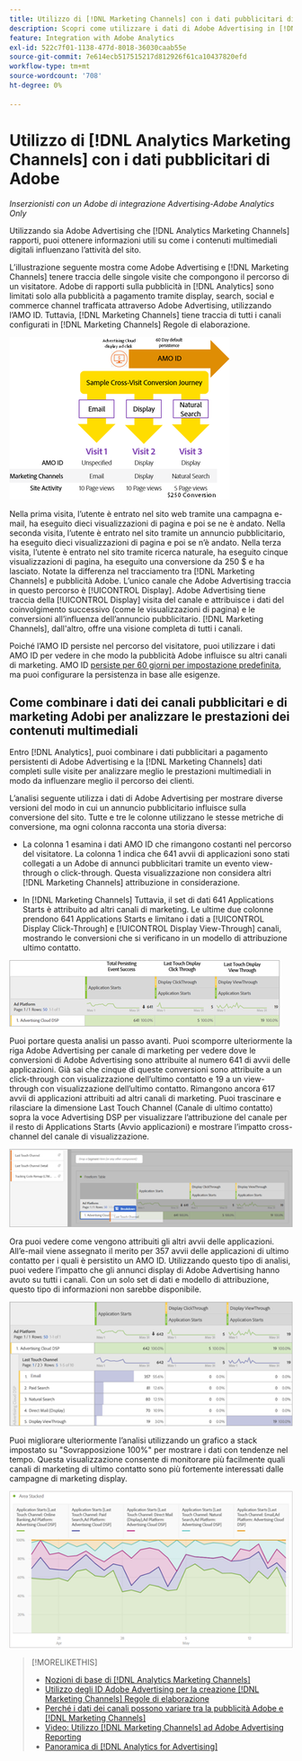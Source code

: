 ```yaml
---
title: Utilizzo di [!DNL Marketing Channels] con i dati pubblicitari di Adobe
description: Scopri come utilizzare i dati di Adobe Advertising in [!DNL Analytics Marketing Channels].
feature: Integration with Adobe Analytics
exl-id: 522c7f01-1138-477d-8018-36030caab55e
source-git-commit: 7e614ecb517515217d812926f61ca10437820efd
workflow-type: tm+mt
source-wordcount: '708'
ht-degree: 0%

---
```


# Utilizzo di [!DNL Analytics Marketing Channels] con i dati pubblicitari di Adobe

*Inserzionisti con un Adobe di integrazione Advertising-Adobe Analytics Only*

Utilizzando sia Adobe Advertising che [!DNL Analytics Marketing Channels] rapporti, puoi ottenere informazioni utili su come i contenuti multimediali digitali influenzano l’attività del sito.

<!-- from video: By using Marketing Channels with your Adobe Advertising data, you can get a more holistic view of how your advertising efforts are affecting site behavior. In particular, you can see the value of your view-through and click-through data, and how your advertising assists or is assisted by other channels. -->

L’illustrazione seguente mostra come Adobe Advertising e [!DNL Marketing Channels] tenere traccia delle singole visite che compongono il percorso di un visitatore. Adobe di rapporti sulla pubblicità in [!DNL Analytics] sono limitati solo alla pubblicità a pagamento tramite display, search, social e commerce channel trafficata attraverso Adobe Advertising, utilizzando l’AMO ID. Tuttavia, [!DNL Marketing Channels] tiene traccia di tutti i canali configurati in [!DNL Marketing Channels] Regole di elaborazione.

![Come Adobe la pubblicità e [!DNL Marketing Channels] tenere traccia delle singole visite nel percorso di un visitatore](/help/integrations/assets/a4adc-mc-sample-journey2.png)

Nella prima visita, l’utente è entrato nel sito web tramite una campagna e-mail, ha eseguito dieci visualizzazioni di pagina e poi se ne è andato. Nella seconda visita, l’utente è entrato nel sito tramite un annuncio pubblicitario, ha eseguito dieci visualizzazioni di pagina e poi se n’è andato. Nella terza visita, l’utente è entrato nel sito tramite ricerca naturale, ha eseguito cinque visualizzazioni di pagina, ha eseguito una conversione da 250 $ e ha lasciato. Notate la differenza nel tracciamento tra [!DNL Marketing Channels] e pubblicità Adobe. L’unico canale che Adobe Advertising traccia in questo percorso è [!UICONTROL Display]. Adobe Advertising tiene traccia della [!UICONTROL Display] visita del canale e attribuisce i dati del coinvolgimento successivo (come le visualizzazioni di pagina) e le conversioni all’influenza dell’annuncio pubblicitario. [!DNL Marketing Channels], dall&#39;altro, offre una visione completa di tutti i canali.

Poiché l’AMO ID persiste nel percorso del visitatore, puoi utilizzare i dati AMO ID per vedere in che modo la pubblicità Adobe influisce su altri canali di marketing. AMO ID [persiste per 60 giorni per impostazione predefinita](/help/integrations/analytics/overview.md), ma puoi configurare la persistenza in base alle esigenze.

## Come combinare i dati dei canali pubblicitari e di marketing Adobi per analizzare le prestazioni dei contenuti multimediali

Entro [!DNL Analytics], puoi combinare i dati pubblicitari a pagamento persistenti di Adobe Advertising e la [!DNL Marketing Channels] dati completi sulle visite per analizzare meglio le prestazioni multimediali in modo da influenzare meglio il percorso dei clienti.

L’analisi seguente utilizza i dati di Adobe Advertising per mostrare diverse versioni del modo in cui un annuncio pubblicitario influisce sulla conversione del sito. Tutte e tre le colonne utilizzano le stesse metriche di conversione, ma ogni colonna racconta una storia diversa:

* La colonna 1 esamina i dati AMO ID che rimangono costanti nel percorso del visitatore. La colonna 1 indica che 641 avvii di applicazioni sono stati collegati a un Adobe di annunci pubblicitari tramite un evento view-through o click-through. Questa visualizzazione non considera altri [!DNL Marketing Channels] attribuzione in considerazione.

* In [!DNL Marketing Channels] Tuttavia, il set di dati 641 Applications Starts è attribuito ad altri canali di marketing. Le ultime due colonne prendono 641 Applications Starts e limitano i dati a [!UICONTROL Display Click-Through] e [!UICONTROL Display View-Through] canali, mostrando le conversioni che si verificano in un modello di attribuzione ultimo contatto.

![esempio di come una visualizzazione annuncio influisce sulla conversione del sito](/help/integrations/assets/a4adc-mc-display-impact.png)

Puoi portare questa analisi un passo avanti. Puoi scomporre ulteriormente la riga Adobe Advertising per canale di marketing per vedere dove le conversioni di Adobe Advertising sono attribuite al numero 641 di avvii delle applicazioni. Già sai che cinque di queste conversioni sono attribuite a un click-through con visualizzazione dell’ultimo contatto e 19 a un view-through con visualizzazione dell’ultimo contatto. Rimangono ancora 617 avvii di applicazioni attribuiti ad altri canali di marketing. Puoi trascinare e rilasciare la dimensione Last Touch Channel (Canale di ultimo contatto) sopra la voce Advertising DSP per visualizzare l’attribuzione del canale per il resto di Applications Starts (Avvio applicazioni) e mostrare l’impatto cross-channel del canale di visualizzazione.

![come aggiungere la dimensione Canale di ultimo contatto](/help/integrations/assets/a4adc-mc-display-impact-ltc.png)

Ora puoi vedere come vengono attribuiti gli altri avvii delle applicazioni. All’e-mail viene assegnato il merito per 357 avvii delle applicazioni di ultimo contatto per i quali è persistito un AMO ID. Utilizzando questo tipo di analisi, puoi vedere l’impatto che gli annunci display di Adobe Advertising hanno avuto su tutti i canali. Con un solo set di dati e modello di attribuzione, questo tipo di informazioni non sarebbe disponibile.

![esempio dell’impatto cross-channel dei canali di visualizzazione](/help/integrations/assets/a4adc-mc-display-impact-x-channel.png)

Puoi migliorare ulteriormente l’analisi utilizzando un grafico a stack impostato su &quot;Sovrapposizione 100%&quot; per mostrare i dati con tendenze nel tempo. Questa visualizzazione consente di monitorare più facilmente quali canali di marketing di ultimo contatto sono più fortemente interessati dalle campagne di marketing display.

![esempio dell’impatto cross-channel con tendenze dei canali di visualizzazione](/help/integrations/assets/a4adc-mc-display-impact-x-channel-trend.png)

>[!MORELIKETHIS]
>
>* [Nozioni di base di [!DNL Analytics Marketing Channels]](mc-overview.md)
>* [Utilizzo degli ID Adobe Advertising per la creazione [!DNL Marketing Channels] Regole di elaborazione](mc-ids.md)
>* [Perché i dati dei canali possono variare tra la pubblicità Adobe e [!DNL Marketing Channels]](mc-data-variances.md)
>* [Video: Utilizzo [!DNL Marketing Channels] ad Adobe Advertising Reporting](https://experienceleague.adobe.com/docs/advertising-learn/tutorials/analytics/analytics-reporting-a4adc.html)
>* [Panoramica di [!DNL Analytics for Advertising]](/help/integrations/analytics/overview.md)

